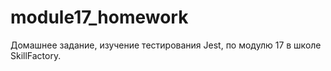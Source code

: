 # module17_homework
Домашнее задание, изучение тестирования Jest, по модулю 17 в школе SkillFactory.
